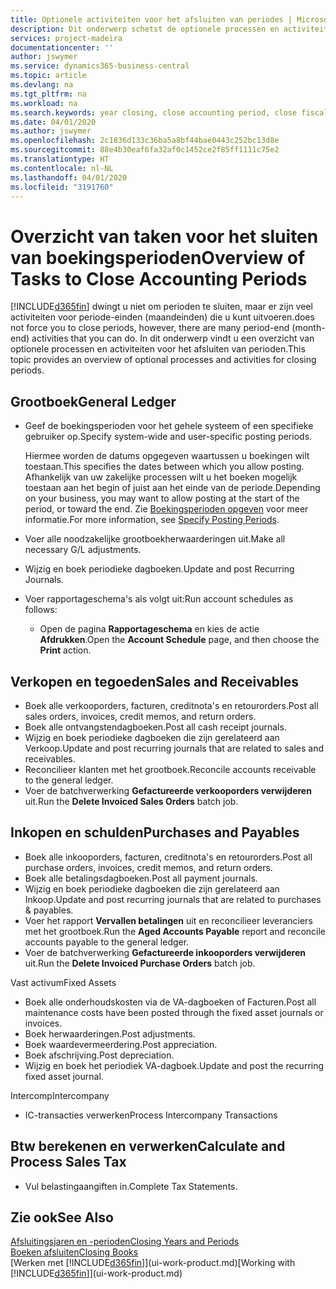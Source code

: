 ```yaml
---
title: Optionele activiteiten voor het afsluiten van periodes | Microsoft Docs
description: Dit onderwerp schetst de optionele processen en activiteiten voor het sluiten van boekingsperioden in Business Central.
services: project-madeira
documentationcenter: ''
author: jswymer
ms.service: dynamics365-business-central
ms.topic: article
ms.devlang: na
ms.tgt_pltfrm: na
ms.workload: na
ms.search.keywords: year closing, close accounting period, close fiscal year, aging, creditor payments, vendor payments
ms.date: 04/01/2020
ms.author: jswymer
ms.openlocfilehash: 2c1836d133c36ba5a8bf44bae0443c252bc13d8e
ms.sourcegitcommit: 88e4b30eaf6fa32af0c1452ce2f85ff1111c75e2
ms.translationtype: HT
ms.contentlocale: nl-NL
ms.lasthandoff: 04/01/2020
ms.locfileid: "3191760"
---
```

# <a name="overview-of-tasks-to-close-accounting-periods"></a><span data-ttu-id="3335c-103">Overzicht van taken voor het sluiten van boekingsperioden</span><span class="sxs-lookup"><span data-stu-id="3335c-103">Overview of Tasks to Close Accounting Periods</span></span>
[!INCLUDE[d365fin](includes/d365fin_md.md)] <span data-ttu-id="3335c-104">dwingt u niet om perioden te sluiten, maar er zijn veel activiteiten voor periode-einden (maandeinden) die u kunt uitvoeren.</span><span class="sxs-lookup"><span data-stu-id="3335c-104">does not force you to close periods, however, there are many period-end (month-end) activities that you can do.</span></span> <span data-ttu-id="3335c-105">In dit onderwerp vindt u een overzicht van optionele processen en activiteiten voor het afsluiten van perioden.</span><span class="sxs-lookup"><span data-stu-id="3335c-105">This topic provides an overview of optional processes and activities for closing periods.</span></span>  

## <a name="general-ledger"></a><span data-ttu-id="3335c-106">Grootboek</span><span class="sxs-lookup"><span data-stu-id="3335c-106">General Ledger</span></span>
* <span data-ttu-id="3335c-107">Geef de boekingsperioden voor het gehele systeem of een specifieke gebruiker op.</span><span class="sxs-lookup"><span data-stu-id="3335c-107">Specify system-wide and user-specific posting periods.</span></span>  

    <span data-ttu-id="3335c-108">Hiermee worden de datums opgegeven waartussen u boekingen wilt toestaan.</span><span class="sxs-lookup"><span data-stu-id="3335c-108">This specifies the dates between which you allow posting.</span></span> <span data-ttu-id="3335c-109">Afhankelijk van uw zakelijke processen wilt u het boeken mogelijk toestaan aan het begin of juist aan het einde van de periode.</span><span class="sxs-lookup"><span data-stu-id="3335c-109">Depending on your business, you may want to allow posting at the start of the period, or toward the end.</span></span> <span data-ttu-id="3335c-110">Zie [Boekingsperioden opgeven](finance-how-specify-posting-periods.md) voor meer informatie.</span><span class="sxs-lookup"><span data-stu-id="3335c-110">For more information, see [Specify Posting Periods](finance-how-specify-posting-periods.md).</span></span>  
* <span data-ttu-id="3335c-111">Voer alle noodzakelijke grootboekherwaarderingen uit.</span><span class="sxs-lookup"><span data-stu-id="3335c-111">Make all necessary G/L adjustments.</span></span>  
* <span data-ttu-id="3335c-112">Wijzig en boek periodieke dagboeken.</span><span class="sxs-lookup"><span data-stu-id="3335c-112">Update and post Recurring Journals.</span></span>  
  <!--* Process Consolidations-->
* <span data-ttu-id="3335c-113">Voer rapportageschema's als volgt uit:</span><span class="sxs-lookup"><span data-stu-id="3335c-113">Run account schedules as follows:</span></span>  
  * <span data-ttu-id="3335c-114">Open de pagina **Rapportageschema** en kies de actie **Afdrukken**.</span><span class="sxs-lookup"><span data-stu-id="3335c-114">Open the **Account Schedule** page, and then choose the **Print** action.</span></span>  

## <a name="sales-and-receivables"></a><span data-ttu-id="3335c-115">Verkopen en tegoeden</span><span class="sxs-lookup"><span data-stu-id="3335c-115">Sales and Receivables</span></span>
* <span data-ttu-id="3335c-116">Boek alle verkooporders, facturen, creditnota's en retourorders.</span><span class="sxs-lookup"><span data-stu-id="3335c-116">Post all sales orders, invoices, credit memos, and return orders.</span></span>  
* <span data-ttu-id="3335c-117">Boek alle ontvangstendagboeken.</span><span class="sxs-lookup"><span data-stu-id="3335c-117">Post all cash receipt journals.</span></span>  
* <span data-ttu-id="3335c-118">Wijzig en boek periodieke dagboeken die zijn gerelateerd aan Verkoop.</span><span class="sxs-lookup"><span data-stu-id="3335c-118">Update and post recurring journals that are related to sales and receivables.</span></span>  
* <span data-ttu-id="3335c-119">Reconcilieer klanten met het grootboek.</span><span class="sxs-lookup"><span data-stu-id="3335c-119">Reconcile accounts receivable to the general ledger.</span></span>  
* <span data-ttu-id="3335c-120">Voer de batchverwerking **Gefactureerde verkooporders verwijderen** uit.</span><span class="sxs-lookup"><span data-stu-id="3335c-120">Run the **Delete Invoiced Sales Orders** batch job.</span></span>  

## <a name="purchases-and-payables"></a><span data-ttu-id="3335c-121">Inkopen en schulden</span><span class="sxs-lookup"><span data-stu-id="3335c-121">Purchases and Payables</span></span>
* <span data-ttu-id="3335c-122">Boek alle inkooporders, facturen, creditnota's en retourorders.</span><span class="sxs-lookup"><span data-stu-id="3335c-122">Post all purchase orders, invoices, credit memos, and return orders.</span></span>  
* <span data-ttu-id="3335c-123">Boek alle betalingsdagboeken.</span><span class="sxs-lookup"><span data-stu-id="3335c-123">Post all payment journals.</span></span>  
* <span data-ttu-id="3335c-124">Wijzig en boek periodieke dagboeken die zijn gerelateerd aan Inkoop.</span><span class="sxs-lookup"><span data-stu-id="3335c-124">Update and post recurring journals that are related to purchases & payables.</span></span>  
* <span data-ttu-id="3335c-125">Voer het rapport **Vervallen betalingen** uit en reconcilieer leveranciers met het grootboek.</span><span class="sxs-lookup"><span data-stu-id="3335c-125">Run the **Aged Accounts Payable** report and reconcile accounts payable to the general ledger.</span></span>  
* <span data-ttu-id="3335c-126">Voer de batchverwerking **Gefactureerde inkooporders verwijderen** uit.</span><span class="sxs-lookup"><span data-stu-id="3335c-126">Run the **Delete Invoiced Purchase Orders** batch job.</span></span>  

<span data-ttu-id="3335c-127">Vast activum</span><span class="sxs-lookup"><span data-stu-id="3335c-127">Fixed Assets</span></span>
* <span data-ttu-id="3335c-128">Boek alle onderhoudskosten via de VA-dagboeken of Facturen.</span><span class="sxs-lookup"><span data-stu-id="3335c-128">Post all maintenance costs have been posted through the fixed asset journals or invoices.</span></span>
* <span data-ttu-id="3335c-129">Boek herwaarderingen.</span><span class="sxs-lookup"><span data-stu-id="3335c-129">Post adjustments.</span></span>
* <span data-ttu-id="3335c-130">Boek waardevermeerdering.</span><span class="sxs-lookup"><span data-stu-id="3335c-130">Post appreciation.</span></span>
* <span data-ttu-id="3335c-131">Boek afschrijving.</span><span class="sxs-lookup"><span data-stu-id="3335c-131">Post depreciation.</span></span>
* <span data-ttu-id="3335c-132">Wijzig en boek het periodiek VA-dagboek.</span><span class="sxs-lookup"><span data-stu-id="3335c-132">Update and post the recurring fixed asset journal.</span></span>

<span data-ttu-id="3335c-133">Intercomp</span><span class="sxs-lookup"><span data-stu-id="3335c-133">Intercompany</span></span>
* <span data-ttu-id="3335c-134">IC-transacties verwerken</span><span class="sxs-lookup"><span data-stu-id="3335c-134">Process Intercompany Transactions</span></span>

## <a name="calculate-and-process-sales-tax"></a><span data-ttu-id="3335c-135">Btw berekenen en verwerken</span><span class="sxs-lookup"><span data-stu-id="3335c-135">Calculate and Process Sales Tax</span></span>
* <span data-ttu-id="3335c-136">Vul belastingaangiften in.</span><span class="sxs-lookup"><span data-stu-id="3335c-136">Complete Tax Statements.</span></span>  

## <a name="see-also"></a><span data-ttu-id="3335c-137">Zie ook</span><span class="sxs-lookup"><span data-stu-id="3335c-137">See Also</span></span>
[<span data-ttu-id="3335c-138">Afsluitingsjaren en -perioden</span><span class="sxs-lookup"><span data-stu-id="3335c-138">Closing Years and Periods</span></span>](year-close-years-periods.md)  
[<span data-ttu-id="3335c-139">Boeken afsluiten</span><span class="sxs-lookup"><span data-stu-id="3335c-139">Closing Books</span></span>](year-close-books.md)  
<span data-ttu-id="3335c-140">[Werken met [!INCLUDE[d365fin](includes/d365fin_md.md)]](ui-work-product.md)</span><span class="sxs-lookup"><span data-stu-id="3335c-140">[Working with [!INCLUDE[d365fin](includes/d365fin_md.md)]](ui-work-product.md)</span></span>
